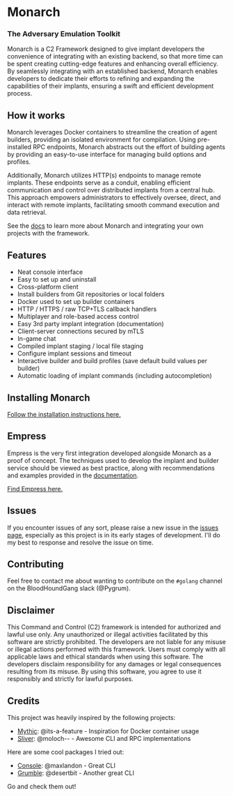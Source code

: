 # Monarch
### The Adversary Emulation Toolkit

Monarch is a C2 Framework designed to give implant developers the convenience of integrating with an existing 
backend, so that more time can be spent creating cutting-edge features and enhancing overall efficiency. 
By seamlessly integrating with an established backend, Monarch enables developers to dedicate their efforts to 
refining and expanding the capabilities of their implants, ensuring a swift and efficient development process.

## How it works

Monarch leverages Docker containers to streamline the creation of agent builders, providing an isolated
environment for compilation. Using pre-installed RPC endpoints, Monarch abstracts out the effort of
building agents by providing an easy-to-use interface for managing build options and profiles.

Additionally, Monarch utilizes HTTP(s) endpoints to manage remote implants. 
These endpoints serve as a conduit, enabling efficient communication and control over distributed implants 
from a central hub. This approach empowers administrators to effectively oversee, direct, and interact with 
remote implants, facilitating smooth command execution and data retrieval.

See the [docs](https://monarch.gitbook.io/monarch) to learn more about Monarch and integrating your own projects with the framework.

## Features
- Neat console interface
- Easy to set up and uninstall
- Cross-platform client
- Install builders from Git repositories or local folders
- Docker used to set up builder containers
- HTTP / HTTPS / raw TCP+TLS callback handlers
- Multiplayer and role-based access control
- Easy 3rd party implant integration (documentation)
- Client-server connections secured by mTLS
- In-game chat
- Compiled implant staging / local file staging
- Configure implant sessions and timeout
- Interactive builder and build profiles (save default build values per builder)
- Automatic loading of implant commands (including autocompletion)

## Installing Monarch

[Follow the installation instructions here.](https://monarch.gitbook.io/monarch/installation)

## Empress
Empress is the very first integration developed alongside Monarch as a proof of concept.
The techniques used to develop the implant and builder service should be viewed as best practice, along with recommendations and examples provided in the [documentation](https://monarch.gitbook.io/monarch/integration).

[Find Empress here.](https://github.com/pygrum/Empress)


## Issues
If you encounter issues of any sort, please raise a new issue in the 
[issues page](https://github.com/pygrum/monarch/issues), especially as this project is in its early stages of development.
I'll do my best to response and resolve the issue on time.

## Contributing
Feel free to contact me about wanting to contribute on the `#golang` channel on the BloodHoundGang slack (@Pygrum).

## Disclaimer
This Command and Control (C2) framework is intended for authorized and lawful use only. 
Any unauthorized or illegal activities facilitated by this software are strictly prohibited. 
The developers are not liable for any misuse or illegal actions performed with this framework.
Users must comply with all applicable laws and ethical standards when using this software. 
The developers disclaim responsibility for any damages or legal consequences resulting from its misuse.
By using this software, you agree to use it responsibly and strictly for lawful purposes.

## Credits

This project was heavily inspired by the following projects:
- [Mythic](https://github.com/its-a-feature/Mythic): @its-a-feature - Inspiration for Docker container usage
- [Sliver](https://github.com/BishopFox/sliver): @moloch-- - Awesome CLI and RPC implementations

Here are some cool packages I tried out:
- [Console](https://github.com/reeflective/console): @maxlandon - Great CLI
- [Grumble](https://github.com/desertbit/grumble): @desertbit - Another great CLI

Go and check them out!
